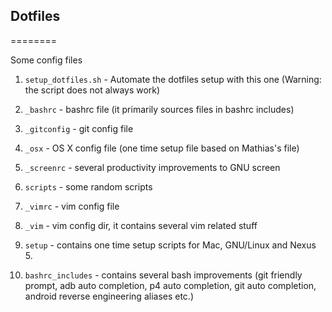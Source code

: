 ## Dotfiles
========

Some config files

1. `setup_dotfiles.sh` - Automate the dotfiles setup with this one (Warning: the
 script does not always work)

2. `_bashrc` - bashrc file (it primarily sources files in bashrc includes)

3. `_gitconfig` - git config file

4. `_osx` - OS X config file (one time setup file based on Mathias's file)

5. `_screenrc` - several productivity improvements to GNU screen 

6. `scripts` - some random scripts

8. `_vimrc` - vim config file

9. `_vim` - vim config dir, it contains several vim related stuff

10. `setup` - contains one time setup scripts for Mac, GNU/Linux and Nexus 5.

11. `bashrc_includes` - contains several bash improvements (git friendly prompt, adb auto completion, p4 auto completion, git auto completion, android reverse engineering aliases etc.)



